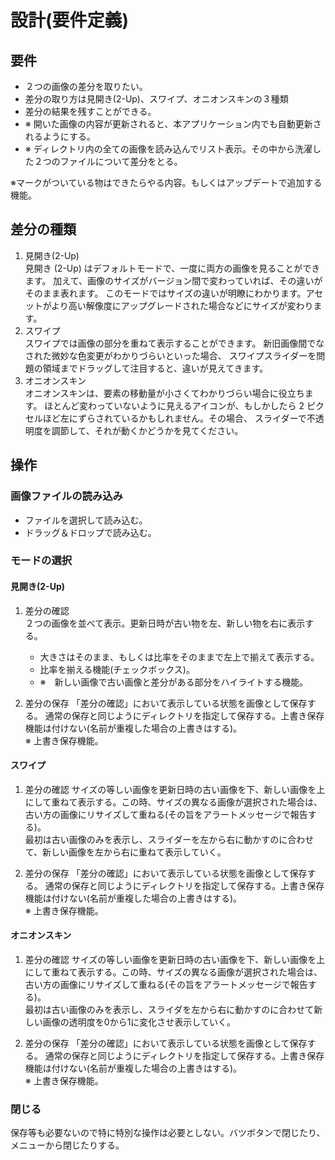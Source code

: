 # 設計(要件定義)
## 要件

- ２つの画像の差分を取りたい。
- 差分の取り方は見開き(2-Up)、スワイプ、オニオンスキンの３種類
- 差分の結果を残すことができる。
- ※ 開いた画像の内容が更新されると、本アプリケーション内でも自動更新されるようにする。
- ※ ディレクトリ内の全ての画像を読み込んでリスト表示。その中から洗濯した２つのファイルについて差分をとる。

※マークがついている物はできたらやる内容。もしくはアップデートで追加する機能。


## 差分の種類
1. 見開き(2-Up)  
   見開き (2-Up) はデフォルトモードで、一度に両方の画像を見ることができます。 加えて、画像のサイズがバージョン間で変わっていれば、その違いがそのまま表れます。 このモードではサイズの違いが明瞭にわかります。アセットがより高い解像度にアップグレードされた場合などにサイズが変わります。  
2. スワイプ  
   スワイプでは画像の部分を重ねて表示することができます。 新旧画像間でなされた微妙な色変更がわかりづらいといった場合、 スワイプスライダーを問題の領域までドラッグして注目すると、違いが見えてきます。  
3. オニオンスキン  
   オニオンスキンは、要素の移動量が小さくてわかりづらい場合に役立ちます。 ほとんど変わっていないように見えるアイコンが、もしかしたら 2 ピクセルほど左にずらされているかもしれません。その場合、 スライダーで不透明度を調節して、それが動くかどうかを見てください。  

## 操作
### 画像ファイルの読み込み
- ファイルを選択して読み込む。
- ドラッグ＆ドロップで読み込む。

### モードの選択
#### 見開き(2-Up)
1. 差分の確認  
   ２つの画像を並べて表示。更新日時が古い物を左、新しい物を右に表示する。  
   - 大きさはそのまま、もしくは比率をそのままで左上で揃えて表示する。
   - 比率を揃える機能(チェックボックス)。
   - ※　新しい画像で古い画像と差分がある部分をハイライトする機能。

2. 差分の保存
   「差分の確認」において表示している状態を画像として保存する。
   通常の保存と同じようにディレクトリを指定して保存する。上書き保存機能は付けない(名前が重複した場合の上書きはする)。  
   ※ 上書き保存機能。


#### スワイプ
1. 差分の確認
   サイズの等しい画像を更新日時の古い画像を下、新しい画像を上にして重ねて表示する。この時、サイズの異なる画像が選択された場合は、古い方の画像にリサイズして重ねる(その旨をアラートメッセージで報告する)。  
   最初は古い画像のみを表示し、スライダーを左から右に動かすのに合わせて、新しい画像を左から右に重ねて表示していく。

2. 差分の保存
   「差分の確認」において表示している状態を画像として保存する。
   通常の保存と同じようにディレクトリを指定して保存する。上書き保存機能は付けない(名前が重複した場合の上書きはする)。  
   ※ 上書き保存機能。


#### オニオンスキン
1. 差分の確認
   サイズの等しい画像を更新日時の古い画像を下、新しい画像を上にして重ねて表示する。この時、サイズの異なる画像が選択された場合は、古い方の画像にリサイズして重ねる(その旨をアラートメッセージで報告する)。  
   最初は古い画像のみを表示し、スライダを左から右に動かすのに合わせて新しい画像の透明度を0から1に変化させ表示していく。

2. 差分の保存
   「差分の確認」において表示している状態を画像として保存する。
   通常の保存と同じようにディレクトリを指定して保存する。上書き保存機能は付けない(名前が重複した場合の上書きはする)。  
   ※ 上書き保存機能。

### 閉じる
保存等も必要ないので特に特別な操作は必要としない。バツボタンで閉じたり、メニューから閉じたりする。
